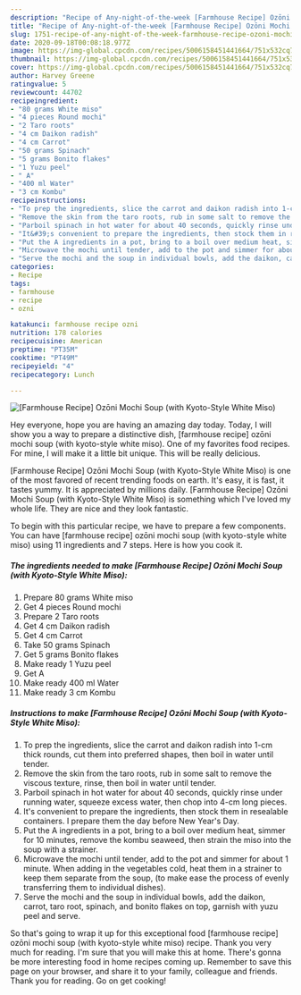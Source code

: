 ```yaml
---
description: "Recipe of Any-night-of-the-week [Farmhouse Recipe] Ozōni Mochi Soup (with Kyoto-Style White Miso)"
title: "Recipe of Any-night-of-the-week [Farmhouse Recipe] Ozōni Mochi Soup (with Kyoto-Style White Miso)"
slug: 1751-recipe-of-any-night-of-the-week-farmhouse-recipe-ozoni-mochi-soup-with-kyoto-style-white-miso
date: 2020-09-18T00:08:18.977Z
image: https://img-global.cpcdn.com/recipes/5006158451441664/751x532cq70/farmhouse-recipe-ozoni-mochi-soup-with-kyoto-style-white-miso-recipe-main-photo.jpg
thumbnail: https://img-global.cpcdn.com/recipes/5006158451441664/751x532cq70/farmhouse-recipe-ozoni-mochi-soup-with-kyoto-style-white-miso-recipe-main-photo.jpg
cover: https://img-global.cpcdn.com/recipes/5006158451441664/751x532cq70/farmhouse-recipe-ozoni-mochi-soup-with-kyoto-style-white-miso-recipe-main-photo.jpg
author: Harvey Greene
ratingvalue: 5
reviewcount: 44702
recipeingredient:
- "80 grams White miso"
- "4 pieces Round mochi"
- "2 Taro roots"
- "4 cm Daikon radish"
- "4 cm Carrot"
- "50 grams Spinach"
- "5 grams Bonito flakes"
- "1 Yuzu peel"
- " A"
- "400 ml Water"
- "3 cm Kombu"
recipeinstructions:
- "To prep the ingredients, slice the carrot and daikon radish into 1-cm thick rounds, cut them into preferred shapes, then boil in water until tender."
- "Remove the skin from the taro roots, rub in some salt to remove the viscous texture, rinse, then boil in water until tender."
- "Parboil spinach in hot water for about 40 seconds, quickly rinse under running water, squeeze excess water, then chop into 4-cm long pieces."
- "It&#39;s convenient to prepare the ingredients, then stock them in resealable containers. I prepare them the day before New Year&#39;s Day."
- "Put the A ingredients in a pot, bring to a boil over medium heat, simmer for 10 minutes, remove the kombu seaweed, then strain the miso into the soup with a strainer."
- "Microwave the mochi until tender, add to the pot and simmer for about 1 minute. When adding in the vegetables cold, heat them in a strainer to keep them separate from the soup, (to make ease the process of evenly transferring them to individual dishes)."
- "Serve the mochi and the soup in individual bowls, add the daikon, carrot, taro root, spinach, and bonito flakes on top, garnish with yuzu peel and serve."
categories:
- Recipe
tags:
- farmhouse
- recipe
- ozni

katakunci: farmhouse recipe ozni 
nutrition: 178 calories
recipecuisine: American
preptime: "PT35M"
cooktime: "PT49M"
recipeyield: "4"
recipecategory: Lunch

---
```



![[Farmhouse Recipe] Ozōni Mochi Soup (with Kyoto-Style White Miso)](https://img-global.cpcdn.com/recipes/5006158451441664/751x532cq70/farmhouse-recipe-ozoni-mochi-soup-with-kyoto-style-white-miso-recipe-main-photo.jpg)

Hey everyone, hope you are having an amazing day today. Today, I will show you a way to prepare a distinctive dish, [farmhouse recipe] ozōni mochi soup (with kyoto-style white miso). One of my favorites food recipes. For mine, I will make it a little bit unique. This will be really delicious.

[Farmhouse Recipe] Ozōni Mochi Soup (with Kyoto-Style White Miso) is one of the most favored of recent trending foods on earth. It's easy, it is fast, it tastes yummy. It is appreciated by millions daily. [Farmhouse Recipe] Ozōni Mochi Soup (with Kyoto-Style White Miso) is something which I've loved my whole life. They are nice and they look fantastic.




To begin with this particular recipe, we have to prepare a few components. You can have [farmhouse recipe] ozōni mochi soup (with kyoto-style white miso) using 11 ingredients and 7 steps. Here is how you cook it.

<!--inarticleads1-->

##### The ingredients needed to make [Farmhouse Recipe] Ozōni Mochi Soup (with Kyoto-Style White Miso):

1. Prepare 80 grams White miso
1. Get 4 pieces Round mochi
1. Prepare 2 Taro roots
1. Get 4 cm Daikon radish
1. Get 4 cm Carrot
1. Take 50 grams Spinach
1. Get 5 grams Bonito flakes
1. Make ready 1 Yuzu peel
1. Get  A
1. Make ready 400 ml Water
1. Make ready 3 cm Kombu




<!--inarticleads2-->

##### Instructions to make [Farmhouse Recipe] Ozōni Mochi Soup (with Kyoto-Style White Miso):

1. To prep the ingredients, slice the carrot and daikon radish into 1-cm thick rounds, cut them into preferred shapes, then boil in water until tender.
1. Remove the skin from the taro roots, rub in some salt to remove the viscous texture, rinse, then boil in water until tender.
1. Parboil spinach in hot water for about 40 seconds, quickly rinse under running water, squeeze excess water, then chop into 4-cm long pieces.
1. It&#39;s convenient to prepare the ingredients, then stock them in resealable containers. I prepare them the day before New Year&#39;s Day.
1. Put the A ingredients in a pot, bring to a boil over medium heat, simmer for 10 minutes, remove the kombu seaweed, then strain the miso into the soup with a strainer.
1. Microwave the mochi until tender, add to the pot and simmer for about 1 minute. When adding in the vegetables cold, heat them in a strainer to keep them separate from the soup, (to make ease the process of evenly transferring them to individual dishes).
1. Serve the mochi and the soup in individual bowls, add the daikon, carrot, taro root, spinach, and bonito flakes on top, garnish with yuzu peel and serve.




So that's going to wrap it up for this exceptional food [farmhouse recipe] ozōni mochi soup (with kyoto-style white miso) recipe. Thank you very much for reading. I'm sure that you will make this at home. There's gonna be more interesting food in home recipes coming up. Remember to save this page on your browser, and share it to your family, colleague and friends. Thank you for reading. Go on get cooking!
